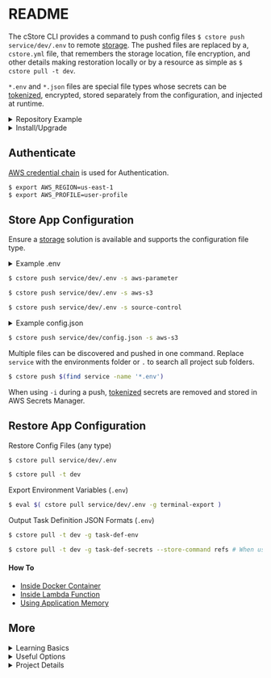 # README

The cStore CLI provides a command to push config files `$ cstore push service/dev/.env` to remote [storage](docs/STORES.md). The pushed files are replaced by a, `cstore.yml` file, that remembers the storage location, file encryption, and other details making restoration locally or by a resource as simple as `$ cstore pull -t dev`.

`*.env` and `*.json` files are special file types whose secrets can be [tokenized](docs/SECRETS.md), encrypted, stored separately from the configuration, and injected at runtime.

<details>
  <summary>Repository Example</summary>

```
├── project
│   ├── components
│   ├── models
│   ├── main.go
│   ├── Dockerfile 
│   ├── cstore.yml (catalog)
│   └── service
│       └── dev
│       │   └── .env (stored)
│       |   └── .cstore (ghost)
│       |   └── fargate.yml
│       |   └── docker-compose.yml
│       │
│       └── prod
│           └── .env (stored)
│           └── .cstore (ghost)
│           └── fargate.yml
│           └── docker-compose.yml
```
The `cstore.yml` catalog and hidden `.cstore` ghost files reference the stored `*.env` files. Secrets no longer need to be checked into source control.

When the repository has been cloned or the project shared, running `$ cstore pull` in the same directory as the `cstore.yml` catalog file or any of the `.cstore` ghost files will locate, download, and decrypt the configuration files to their respective original location restoring the project's environment configuration.

Example: `cstore.yml`
```yml
version: v3
context: project
files:
- path: service/dev/.env
  store: aws-s3
  isRef: false
  type: env
  data:
    AWS_S3_BUCKET: my-bucket
    AWS_STORE_KMS_KEY_ID: ""
    AWS_VAULT_KMS_KEY_ID: aws/secretsmanager
  tags:
  - service
  - dev
  vaults:
    access: env
    secrets: aws-secrets-manager
  versions: []
- path: service/prod/.env
  store: aws-parameter
  isRef: false
  type: env
  data:
    AWS_STORE_KMS_KEY_ID: aws/ssm
    AWS_VAULT_KMS_KEY_ID: aws/secretsmanager
  tags:
  - service
  - prod
  vaults:
    access: env
    secrets: aws-secrets-manager
  versions: []
```

</details>

<details>
  <summary>Install/Upgrade</summary>

| OS |  |
|----|----|
| Mac | `$ sudo curl -L -o  /usr/local/bin/cstore https://github.com/turnerlabs/cstore/releases/download/v3.3.1-alpha/cstore_darwin_amd64 && sudo chmod +x /usr/local/bin/cstore` |
| Linux | `$ sudo curl -L -o  /usr/local/bin/cstore https://github.com/turnerlabs/cstore/releases/download/v3.3.1-alpha/cstore_linux_386 && sudo chmod +x /usr/local/bin/cstore` |
| Windows | `wget https://github.com/turnerlabs/cstore/releases/download/v3.3.1-alpha/cstore_windows_amd64.exe` (add download dir to the PATH environment variable) |

</details>

## Authenticate ##

[AWS credential chain](https://docs.aws.amazon.com/sdk-for-go/v1/developer-guide/configuring-sdk.html) is used for Authentication.

```bash
$ export AWS_REGION=us-east-1
$ export AWS_PROFILE=user-profile
```

## Store App Configuration ##

Ensure a [storage](docs/STORES.md) solution is available and supports the configuration file type.

<details>
  <summary>Example .env</summary>

```
HEALTHCHECK=/ping
MONGO_URL=mongodb://{{dev/user::appuser-dev}}:{{dev/password::3lkjr4kfdro4df}}@example-server.mongodb.net:30000/example-dev
API_KEY={{dev/token::82f6f303-9e00-4a8c-be26-b9d06781d844}}
API_URL=https://dev.api.example-service.com
CONTACT=team@example-service.com
```
</details>

```bash
$ cstore push service/dev/.env -s aws-parameter 
```
```bash
$ cstore push service/dev/.env -s aws-s3
```
```bash
$ cstore push service/dev/.env -s source-control
```

<details>
  <summary>Example config.json</summary>

```json
{
    "db_url" : "mongodb://{{dev/user::app_user}}:{{dev/password::4kdnow55jdjnk3nd}}@example-server.mongodb.net:30000/example-dev",
    "api_key": "{{dev/key::82f6f303-9e00-4a8c-be26-b9d06781d844}}",
    "healthcheck": "/ping",
    "contact": "team@example-service.com"
}
```
</details>

```bash
$ cstore push service/dev/config.json -s aws-s3
```

Multiple files can be discovered and pushed in one command. Replace `service` with the environments folder or `.` to search all project sub folders.
```bash
$ cstore push $(find service -name '*.env')
```

When using `-i` during a push, [tokenized](docs/SECRETS.md) secrets are removed and stored in AWS Secrets Manager.

## Restore App Configuration ##

Restore Config Files (any type)

```bash
$ cstore pull service/dev/.env
```
```bash
$ cstore pull -t dev
```

Export Environment Variables (`.env`)
```bash
$ eval $( cstore pull service/dev/.env -g terminal-export )
```

Output Task Definition JSON Formats (`.env`)
```bash
$ cstore pull -t dev -g task-def-env
```
```bash
$ cstore pull -t dev -g task-def-secrets --store-command refs # When using AWS Parameter Store, this command generates the json needed for the task definition allowing secrets to be injected into the container at run time.
```

#### How To ####

* [Inside Docker Container](docs/DOCKER.md)
* [Inside Lambda Function](docs/LAMBDA.md)
* [Using Application Memory](docs/LIBRARY.md)

## More ##

<details>
  <summary>Learning Basics</summary>

* [Terminology](docs/TERMS.md)
* [Storage Solutions](docs/STORES.md)
* [Vault Solutions](docs/VAULTS.md)

| Demo |  |
|---|---|
| [watch](https://youtu.be/QBVoU4kSYeM) | Store Configs in Parameter Store with secrets in Secrets Manager |
| [watch](https://youtu.be/yL5xFBOQ7lg)| Store Configs in S3 with secrets in Secrets Manager |
| [watch](https://youtu.be/vpNii5Y0yNg) | Get Configs With Secrets Injected |

</details>

<details>
  <summary>Useful Options</summary>

* [Tagging Files](docs/TAGGING.md)
* [Storing/Injecting Secrets](docs/SECRETS.md)
* [Versioning Files](docs/VERSIONING.md)
* [Linking Catalogs](docs/LINKING.md)
* [CLI Commands and Flags](docs/CLI.md)
* [S3 Bucket Store Terraform](docs/S3.md)
* [Ghost Files (.cstore)](docs/GHOST.md)
* [Terraform State Files](docs/TERRAFORM.md)
* [Migrate from v1 to v3](docs/MIGRATE.md) (breaking changes)
</details>

<details>
  <summary>Project Details</summary>

* [Goals](docs/GOALS.md)
* [Integration Testing](docs/TESTING.md)
* [Publish Release](docs/PUBLISH.md)
</details>